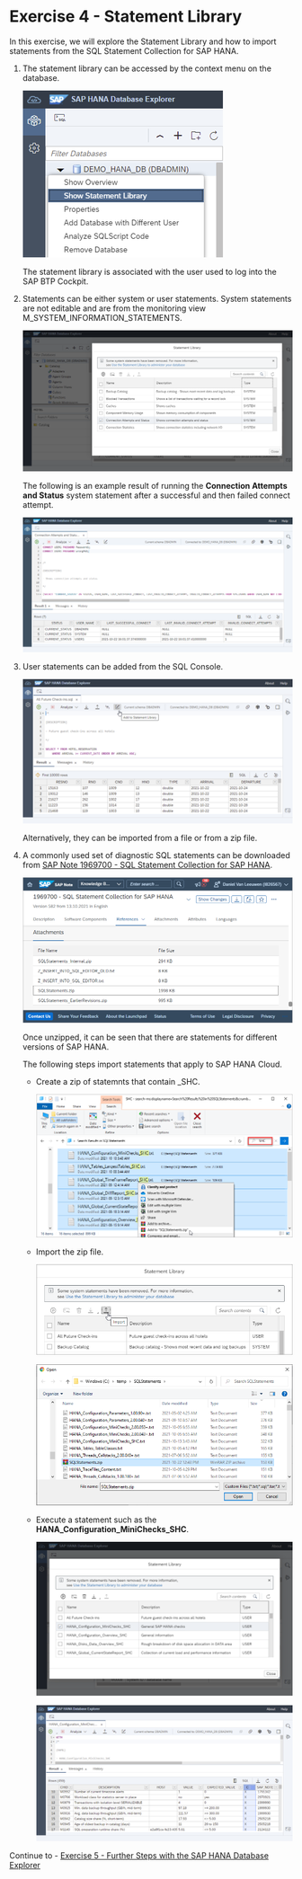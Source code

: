 # Exercise 4 - Statement Library

In this exercise, we will explore the Statement Library and how to import statements from the SQL Statement Collection for SAP HANA. 

1. The statement library can be accessed by the context menu on the database.

    ![](images/OpenStatementLibrary.png)

    The statement library is associated with the user used to log into the SAP BTP Cockpit.

2. Statements can be either system or user statements.  System statements are not editable and are from the monitoring view M_SYSTEM_INFORMATION_STATEMENTS.

    ![](images/SystemStatements.png)

    The following is an example result of running the **Connection Attempts and Status** system statement after a successful and then failed connect attempt.

    ![](images/SystemStatementsConnections.png)


3. User statements can be added from the SQL Console.

    ![](images/AddUserStatement.png)

    Alternatively, they can be imported from a file or from a zip file.

4. A commonly used set of diagnostic SQL statements can be downloaded from [SAP Note 1969700 - SQL Statement Collection for SAP HANA](https://launchpad.support.sap.com/#/notes/1969700).

    ![](images/SQLStatementCollectionNote.png)

    Once unzipped, it can be seen that there are statements for different versions of SAP HANA. 

    The following steps import statements that apply to SAP HANA Cloud.

    * Create a zip of statemnts that contain _SHC.
        
        ![](images/CreateZip.png)

    * Import the zip file.

        ![](images/Import.png)

        ![](images/ImportSHCStatements.png)

    * Execute a statement such as the **HANA_Configuration_MiniChecks_SHC**.
    
        ![](images/HANAConfigurationMiniChecks.png)

        ![](images/HANAConfigurationMiniChecksResult.png)


    
Continue to - [Exercise 5 - Further Steps with the SAP HANA Database Explorer](../ex5/README.md)